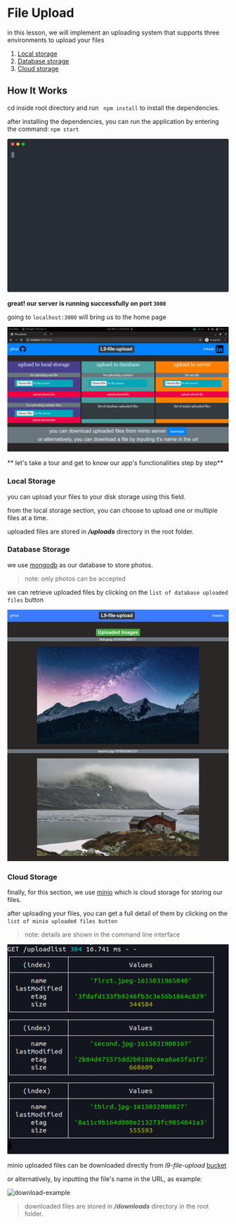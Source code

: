 # File Upload
in this lesson, we will implement an uploading system that supports three environments to upload your files

1. [Local storage](#Local-Storage)
2. [Database storage](#Database-storage)
3. [Cloud storage](#Cloud-Storage)

## How It Works
cd inside root directory and run ``` npm install``` to install the dependencies.

after installing the dependencies, you can run the application by entering the command: ```npm start```

![npm-start-svg](https://github.com/amiryeg1/nodejs-lessons/blob/master/L9-file-upload/views/github/npm-start.svg)

**great! our server is running successfully on port `3000`**


going to `localhost:3000` will bring us to the home page

![home-page](https://github.com/amiryeg1/nodejs-lessons/blob/master/L9-file-upload/views/github/home-page.png)

** let's take a tour and get to know our app's functionalities step by step**
### Local Storage
you can upload your files to your disk storage using this field.

from the local storage section, you can choose to upload one or multiple files at a time.

uploaded files are stored in ___*/uploads*___ directory in the root folder.

### Database Storage
we use [mongodb](https://www.mongodb.com/) as our database to store photos.
> note: only photos can be accepted

we can retrieve uploaded files by clicking on the `list of database uploaded files` button 

![database-files](https://github.com/amiryeg1/nodejs-lessons/blob/master/L9-file-upload/views/github/database-files.png)



### Cloud Storage
finally, for this section, we use [minio](https://min.io/) which is cloud storage for storing our files.

after uploading your files, you can get a full detail of them by clicking on the `list of minio uploaded files button`
> note: details are shown in the command line interface

![minio-files-details](https://github.com/amiryeg1/nodejs-lessons/blob/master/L9-file-upload/views/github/minio-files-details.png)

minio uploaded files can be downloaded directly from *l9-file-upload* [bucket](https://play.minio.io:9000/minio/l9-file-upload/)

or alternatively, by inputting the file's name in the URL, as example:

![download-example]()

> downloaded files are stored in ___*/downloads*___ directory in the root folder.
